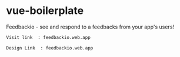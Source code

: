 # vue-boilerplate

Feedbackio - see and respond to a feedbacks from your app's users!

```sh
Visit link  : feedbackio.web.app
```


```sh
Design Link  : feedbackio.web.app
```
